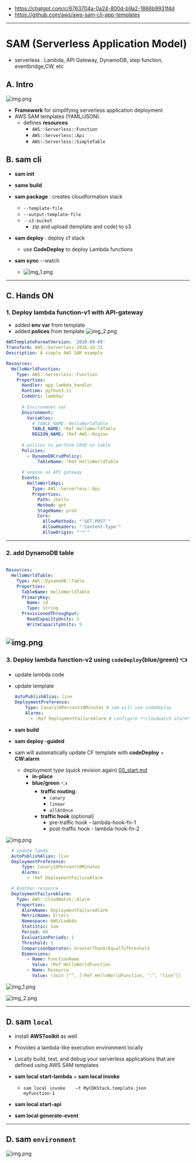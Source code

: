 - https://chatgpt.com/c/6763704a-0a24-800d-b9a2-1866b9931f4d
- https://github.com/aws/aws-sam-cli-app-templates
---
# SAM (Serverless Application Model)
- serverless : Lambda, API Gateway, DynamoDB, step function, eventbridge,CW, etc

## A. Intro
![img.png](../99_img/dva/sam/01/img.png)
- **Framework** for simplifying serverless application deployment
- AWS SAM templates (YAML/JSON).
  - defines **resources**
    - `AWS::Serverless::Function`
    - `AWS::Serverless::Api`
    - `AWS::Serverless::SimpleTable`
    
## B. sam cli
- **sam init**
- **same build**
- **sam package** : creates cloudformation stack
  - `--template-file` 
  - `--output-template-file` 
  - `--s3-bucket`
    - zip and upload (template and code) to s3

- **sam deploy**  : deploy cf stack
  - use **CodeDeploy** to deploy Lambda functions
  
- **sam sync** --watch
  - ![img_1.png](../99_img/dva/sam/01/img_1.png)

---
## C. Hands ON
### 1. Deploy lambda function-v1 with API-gateway
- added **env var** from template
- added **polices** from template
![img_2.png](../99_img/dva/sam/01/img_2.png)
```yaml
AWSTemplateFormatVersion: '2010-09-09'
Transform: AWS::Serverless-2016-10-31
Description: A simple AWS SAM example

Resources:
  HelloWorldFunction:
    Type: AWS::Serverless::Function
    Properties:
      Handler: app.lambda_handler
      Runtime: python3.11
      CodeUri: lambda/
      
      # Environmnet var
      Environment:
        Variables:
          # TABLE_NAME: HelloWorldTable
          TABLE_NAME: !Ref HelloWorldTable
          REGION_NAME: !Ref AWS::Region
      
      # polices to perform CRUD on table    
      Policies:
        - DynamoDBCrudPolicy:
            TableName: !Ref HelloWorldTable
      
      # expose as API gateway      
      Events:
        HelloWorldApi:
          Type: AWS::Serverless::Api
          Properties:
            Path: /hello
            Method: get
            StageName: prod
            Cors:
              AllowMethods: "'GET,POST'"
              AllowHeaders: "'Content-Type'"
              AllowOrigin: "'*'"
```
---

### 2. add DynamoDB table
```yaml

Resources:  
  HelloWorldTable:
    Type: AWS::DynamoDB::Table
    Properties:
      TableName: HelloWorldTable
      PrimaryKey:
        Name: id
        Type: String
      ProvisionedThroughput:
        ReadCapacityUnits: 5
        WriteCapacityUnits: 5
```
![img.png](../99_img/dva/sam/01/img_4.png)
---

### 3. Deploy lambda function-v2 using `codeDeploy`(blue/green) :point_left:
- update lambda code
- update template
  ```yaml
  AutoPublishAlias: live  
  DeploymentPreference:
      Type: Canary10Percent10Minutes # sam will use codeDeploy
      Alarms:
        - !Ref DeploymentFailureAlarm # configure **cloudwatch alarm**
  ```
- **sam build**
- **sam deploy -guided**
  
- sam will automatically update CF template with **codeDeploy** + **CW:alarm**
  - deployment type (quick revision again) [00_start.md](../24_CI_CD/24_CI_CD)
    - **in-place**
    - **blue/green** :point_left:
      - **traffic routing**:
        - `canary`
        - `linear`
        - `allAtOnce`
      - **traffic hook** (optional)
        - pre-traffic hook - lambda-hook-fn-1 
        - post-traffic hook - lambda-hook-fn-2

![img.png](../99_img/dva/sam/02/img.png)

```yaml
  # update lamda
  AutoPublishAlias: live  
  DeploymentPreference:
      Type: Canary10Percent10Minutes
      Alarms:
        - !Ref DeploymentFailureAlarm

  # Another resource
  DeploymentFailureAlarm:
    Type: AWS::CloudWatch::Alarm
    Properties:
      AlarmName: DeploymentFailureAlarm
      MetricName: Errors
      Namespace: AWS/Lambda
      Statistic: Sum
      Period: 60
      EvaluationPeriods: 1
      Threshold: 1
      ComparisonOperator: GreaterThanOrEqualToThreshold
      Dimensions:
        - Name: FunctionName
          Value: !Ref HelloWorldFunction
        - Name: Resource
          Value: !Join ["", [!Ref HelloWorldFunction, ":", "live"]] 
```

![img_1.png](../99_img/dva/sam/02/img_1.png)

![img_2.png](../99_img/dva/sam/02/img_2.png)

---
## D. sam **`local`** 
- install **AWSToolkit** as well
- Provides a lambda-like execution environment locally
- Locally build, test, and debug your serverless applications that are defined using AWS SAM templates

- **sam local start-lambda** + **sam local invoke**
  - `sam local invoke    –t MyCDKStack.template.json         myFunction-1`
- **sam local start-api**
- **sam local generate-event**

---
## D. sam **`environment`** 

![img.png](../99_img/dva/sam/02/img99.png)
